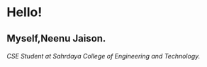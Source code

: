 # Hello!
## Myself,Neenu Jaison.
###### CSE Student at Sahrdaya College of Engineering and Technology.
